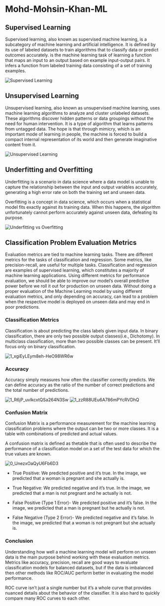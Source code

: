 # Mohd-Mohsin-Khan-ML

## Supervised Learning

Supervised learning, also known as supervised machine learning, is a subcategory of machine learning and artificial intelligence. It is defined by its use of labeled datasets to train algorithms that to classify data or predict outcomes accurately.  is the machine learning task of learning a function that maps an input to an output based on example input-output pairs. It infers a function from labeled training data consisting of a set of training examples. 

![Supervised Learning](https://user-images.githubusercontent.com/78999231/184416861-46ac4fe7-6abc-42f5-aa06-0d1e8625a0da.jpg)


## Unsupervised Learning

Unsupervised learning, also known as unsupervised machine learning, uses machine learning algorithms to analyze and cluster unlabeled datasets. These algorithms discover hidden patterns or data groupings without the need for human intervention. It is a type of algorithm that learns patterns from untagged data. The hope is that through mimicry, which is an important mode of learning in people, the machine is forced to build a compact internal representation of its world and then generate imaginative content from it.

![Unsupervised Learning](https://user-images.githubusercontent.com/78999231/184417466-87b5d68b-13c0-41d6-afe1-62a683ccce73.png)

## Underfitting and Overfitting

Underfitting is a scenario in data science where a data model is unable to capture the relationship between the input and output variables accurately, generating a high error rate on both the training set and unseen data.

Overfitting is a concept in data science, which occurs when a statistical model fits exactly against its training data. When this happens, the algorithm unfortunately cannot perform accurately against unseen data, defeating its purpose.

![Underfitting vs Overfitting](https://user-images.githubusercontent.com/78999231/184418202-15d69c6f-bd5d-488d-8015-6897b4c46975.png)

## Classification Problem Evaluation Metrics

Evaluation metrics are tied to machine learning tasks. There are different metrics for the tasks of classification and regression. Some metrics, like precision-recall, are useful for multiple tasks. Classification and regression are examples of supervised learning, which constitutes a majority of machine learning applications. Using different metrics for performance evaluation, we should be able to improve our model’s overall predictive power before we roll it out for production on unseen data. Without doing a proper evaluation of the Machine Learning model by using different evaluation metrics, and only depending on accuracy, can lead to a problem when the respective model is deployed on unseen data and may end in poor predictions.

### Classification Metrics

Classification is about predicting the class labels given input data. In binary classification, there are only two possible output classes(i.e., Dichotomy). In multiclass classification, more than two possible classes can be present. It’ll focus only on binary classification.

![1_xgiEyLEym8eh-HeO98WR6w](https://user-images.githubusercontent.com/78999231/184419117-af4849bf-81ae-43b1-bc69-1f1ecd62def8.png)

### Accuracy

Accuracy simply measures how often the classifier correctly predicts. We can define accuracy as the ratio of the number of correct predictions and the total number of predictions.

![1_R6jP_uvlkcxtQSa264N3Sw](https://user-images.githubusercontent.com/78999231/184419242-c51ae66d-80af-447b-8645-fab43331369b.png)
![1_zzR88UEu6A786mPYcRVDhQ](https://user-images.githubusercontent.com/78999231/184419282-4e63131c-499f-4148-a2fc-104051a2f0f3.png)

### Confusion Matrix

Confusion Matrix is a performance measurement for the machine learning classification problems where the output can be two or more classes. It is a table with combinations of predicted and actual values.

A confusion matrix is defined as thetable that is often used to describe the performance of a classification model on a set of the test data for which the true values are known.

![0_UnezxOaQyU6Fb6D3](https://user-images.githubusercontent.com/78999231/184419446-1c117717-942e-436b-b371-9a433d8e96bf.jpg)

- True Positive: We predicted positive and it’s true. In the image, we predicted that a woman is pregnant and she actually is.

- True Negative: We predicted negative and it’s true. In the image, we predicted that a man is not pregnant and he actually is not.

- False Positive (Type 1 Error)- We predicted positive and it’s false. In the image, we predicted that a man is pregnant but he actually is not.

- False Negative (Type 2 Error)- We predicted negative and it’s false. In the image, we predicted that a woman is not pregnant but she actually is.

### Conclusion

Understanding how well a machine learning model will perform on unseen data is the main purpose behind working with these evaluation metrics. Metrics like accuracy, precision, recall are good ways to evaluate classification models for balanced datasets, but if the data is imbalanced then other methods like ROC/AUC perform better in evaluating the model performance.

ROC curve isn’t just a single number but it’s a whole curve that provides nuanced details about the behavior of the classifier. It is also hard to quickly compare many ROC curves to each other.
